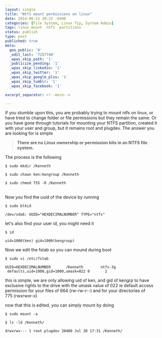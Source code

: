 ```yaml
---
layout: single
title: "Ntfs mount permissions on linux"
date: 2014-06-21 10:22 -0400
categories: [File System, Linux Tip, System Admin]
tags: linux mount  ntfs  partitions
status: publish
type: post
published: true
meta:
  geo_public: '0'
  _edit_last: '7257748'
  _wpas_skip_path: '1'
  _publicize_pending: '1'
  _wpas_skip_linkedin: '1'
  _wpas_skip_twitter: '1'
  _wpas_skip_google_plus: '1'
  _wpas_skip_tumblr: '1'
  _wpas_skip_facebook: '1'

excerpt_separator: <!--more-->

---
```

<p>If you stumble upon this, you are probably trying to mount ntfs on linux, or have tried to change folder or file permissions but they remain the same. Or you have gone through tutorials for mounting your NTFS partition, created it with your user and group, but it remains root and plugdev. The answer you are looking for is simple</p>
<blockquote><p><strong>There are no Linux ownership or permission bits in an NTFS file system. </strong></p></blockquote>
<p>The process is the following</p>
<p><code>$ sudo mkdir /Kenneth<br />
$ sudo chown ken:kengroup /Kenneth<br />
$ sudo chmod 755 -R /Kenneth<br />
</code><br />
Now you find the uuid of the device by running</p>
<p><code>$ sudo blkid<br />
/dev/sda6: UUID="HEXDECIMALNUMBER" TYPE="ntfs"</code></p>
<p>let's also find your user id, you might need it</p>
<p><code>$ id<br />
uid=1000(ken) gid=1000(kengroup)</code></p>
<p>Now we edit the fstab so you can mound during boot</p>
<p><code>$ sudo vi /etc/fstab<br />
UUID=HEXDECIMALNUMBER       /Kenneth        ntfs-3g    defaults,uid=1000,gid=1000,umask=022 0       2</code></p>
<p>this is simple, we are only allowing uid of ken, and gid of kengrp to have exclusive rights to the drive with the umask value of 022 ie default access permission for your files of 664 (rw-rw-r--) and for your directories of 775 (rwxrwxr-x)</p>
<p>now that this is edited, you can simply mount by doing</p>
<p><code>$ sudo mount -a<br />
$ ls -ld /Kenneth/<br />
drwxrwx--- 1 root plugdev 20480 Jul 20 17:31 /Kenneth/</code></p>
